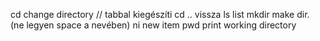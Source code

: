 cd  change directory // tabbal kiegészíti
cd ..   vissza
ls  list
mkdir       make dir. (ne legyen space a nevében)
ni  new item
pwd     print working directory

